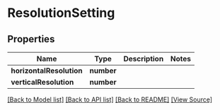 ﻿# ResolutionSetting


## Properties
Name | Type | Description | Notes
------------ | ------------- | ------------- | -------------
**horizontalResolution** | **number** |  | 
**verticalResolution** | **number** |  | 

[[Back to Model list]](../README.md#documentation-for-models) [[Back to API list]](../README.md#documentation-for-api-endpoints) [[Back to README]](../README.md) [[View Source]](../src/models/resolutionSetting.ts)

